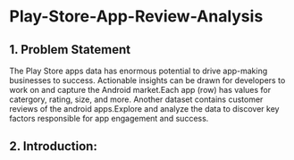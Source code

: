 # Play-Store-App-Review-Analysis

## 1. Problem Statement

The Play Store apps data has enormous potential to drive app-making businesses to success. Actionable insights can be drawn for developers to work on and capture the Android market.Each app (row) has values for catergory, rating, size, and more. Another dataset contains customer reviews of the android apps.Explore and analyze the data to discover key factors responsible for app engagement and success.
## 2. Introduction:
